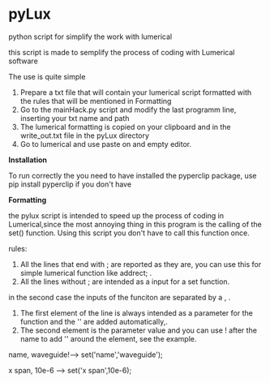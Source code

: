 # pyLux
python script for simplify the work with lumerical

this script is made to semplify the process of coding with Lumerical software

The use is quite simple 


1. Prepare a txt file that will contain your lumerical script formatted with the rules that will be mentioned in Formatting
2. Go to the mainHack.py script and modify the last programm line, inserting your txt name and path
3. The lumerical formatting is copied on your clipboard and in the write_out.txt file in the pyLux directory 
4. Go to lumerical and use paste on and empty editor.


**Installation**

To run correctly the you need to have installed the pyperclip package, use pip install pyperclip if you don't have


**Formatting**

the pylux script is intended to speed up the process of coding in Lumerical,since the most annoying thing in this program is the calling of the set() function.
Using this script you don't have to call this function once. 

rules:


1. All the lines that end with ; are reported as they are, you can use this for simple lumerical function like addrect; . 
2. All the lines without ; are intended as a input for a set function.

in the second case the inputs of the funciton are separated by a , . 

1. The first element of the line is always intended as a parameter for the function and the '' are added automatically,. 
2. The second element is the parameter value and you can use ! after the name to add '' around the element, see the example.


name, waveguide!--> set('name','waveguide');

x span, 10e-6 --> set('x span',10e-6);



